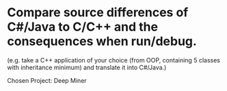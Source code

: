 # Compare source differences of C#/Java to C/C++ and the consequences when run/debug.
(e.g. take a C++ application of your choice (from OOP, containing 5 classes with inheritance minimum) and translate it into C#/Java.)

Chosen Project: Deep Miner